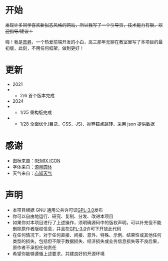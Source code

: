 # 开始

~~发现许多同学喜欢新拟态风格的网站，所以我写了一个引导页，技术能力有限，欢迎指导/建议！~~

嗨！我是[景昇](https://uninto.com)，一个热爱前端开发的小白，高三那年无聊在教室里写了本项目的最初版，此刻，不用任何框架，做到更好！

# 更新

- 2021
- - 2/6 首个版本完成
- 2024
- - 1/25 重构版完成
- - 1/28 全面优化(目录、CSS、JS)、抛弃锚点跳转、采用 json 提供数据

# 感谢

- 图标来自：[REMIX ICON](https://github.com/Remix-Design/RemixIcon)
- 字体来自：[源泉圆体](https://github.com/ButTaiwan/gensen-font)
- 天气来自：[心知天气](https://www.seniverse.com)

# 声明

- 本项目根据 GNU 通用公共许可证[GPL-3.0](https://www.gnu.org/licenses/gpl-3.0.html)发布
- 你可以自由地运行、研究、复制、分发、改进本项目
- 如果你对本项目进行了上述操作，须明确源码中的版权声明，可以补充但不能删除原作者版权信息，并且在[GPL-3.0](https://www.gnu.org/licenses/gpl-3.0.html)许可下开放此代码
- 在任何情况下，对于任何直接、间接、意外、特殊、示例、结果性或其他任何类型的损失，包括但不限于数据损失、经济损失或业务信息损失等不良后果，原作者不承担任何责任
- 希望你能够遵循上述要求，共建良好的开源环境
